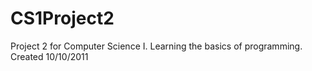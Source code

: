 # CS1Project2
Project 2 for Computer Science I. Learning the basics of programming. Created 10/10/2011
